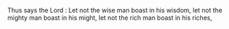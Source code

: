 Thus says the Lord : Let not the wise man boast in his wisdom, let not the mighty man boast in his might, let not the rich man boast in his riches,
